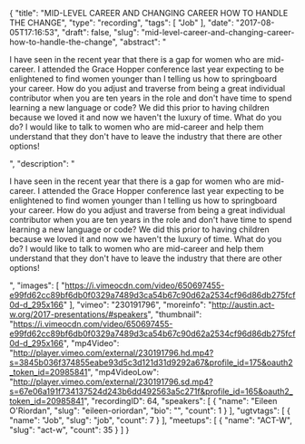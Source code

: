 {
  "title": "MID-LEVEL CAREER AND CHANGING CAREER HOW TO HANDLE THE CHANGE",
  "type": "recording",
  "tags": [
    "Job"
  ],
  "date": "2017-08-05T17:16:53",
  "draft": false,
  "slug": "mid-level-career-and-changing-career-how-to-handle-the-change",
  "abstract": "<p>I have seen in the recent year that there is a gap for women who are mid-career. I attended the Grace Hopper conference last year expecting to be enlightened to find women younger than I telling us how to springboard your career. How do you adjust and traverse from being a great individual contributor when you are ten years in the role and don't have time to spend learning a new language or code? We did this prior to having children because we loved it and now we haven't the luxury of time. What do you do? I would like to talk to women who are mid-career and help them understand that they don't have to leave the industry that there are other options!</p>",
  "description": "<p>I have seen in the recent year that there is a gap for women who are mid-career. I attended the Grace Hopper conference last year expecting to be enlightened to find women younger than I telling us how to springboard your career. How do you adjust and traverse from being a great individual contributor when you are ten years in the role and don't have time to spend learning a new language or code? We did this prior to having children because we loved it and now we haven't the luxury of time. What do you do? I would like to talk to women who are mid-career and help them understand that they don't have to leave the industry that there are other options!</p>",
  "images": [
    "https://i.vimeocdn.com/video/650697455-e99fd62cc89bf6db0f0329a7489d3ca54b67c90d62a2534cf96d86db275fcf0d-d_295x166"
  ],
  "vimeo": "230191796",
  "moreinfo": "http://austin.act-w.org/2017-presentations/#speakers",
  "thumbnail": "https://i.vimeocdn.com/video/650697455-e99fd62cc89bf6db0f0329a7489d3ca54b67c90d62a2534cf96d86db275fcf0d-d_295x166",
  "mp4Video": "http://player.vimeo.com/external/230191796.hd.mp4?s=3845b036f374855eabe93d5c3d121d31d9292a67&profile_id=175&oauth2_token_id=20985841",
  "mp4VideoLow": "http://player.vimeo.com/external/230191796.sd.mp4?s=67e06a191f734137524d243b6dd492563a5c271f&profile_id=165&oauth2_token_id=20985841",
  "recordingID": 64,
  "speakers": [
    {
      "name": "Eileen O'Riordan",
      "slug": "eileen-oriordan",
      "bio": "",
      "count": 1
    }
  ],
  "ugtvtags": [
    {
      "name": "Job",
      "slug": "job",
      "count": 7
    }
  ],
  "meetups": [
    {
      "name": "ACT-W",
      "slug": "act-w",
      "count": 35
    }
  ]
}